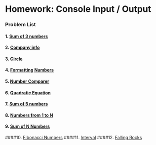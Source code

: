 Homework: Console Input / Output
================================

### Problem List

#### 1. [Sum of 3 numbers](https://github.com/petyakostova/Telerik-Academy/tree/master/C%23/C%23%201/4.%20Console-Input-Output-Homework/Sum-Of-3-Numbers)
#### 2. [Company info](https://github.com/petyakostova/Telerik-Academy/tree/master/C%23/C%23%201/4.%20Console-Input-Output-Homework/Company-Info)
#### 3. [Circle](https://github.com/petyakostova/Telerik-Academy/tree/master/C%23/C%23%201/4.%20Console-Input-Output-Homework/Circle-Perimeter-And-Area)
#### 4. [Formatting Numbers](https://github.com/petyakostova/Telerik-Academy/tree/master/C%23/C%23%201/4.%20Console-Input-Output-Homework/Formatting-Numbers)
#### 5. [Number Comparer](https://github.com/petyakostova/Telerik-Academy/tree/master/C%23/C%23%201/4.%20Console-Input-Output-Homework/Number-Comparer)
#### 6. [Quadratic Equation]()
#### 7. [Sum of 5 numbers]()
#### 8. [Numbers from 1 to N]()
#### 9. [Sum of N Numbers]()
####10. [Fibonacci Numbers]()
####11. [Interval]()
####12. [Falling Rocks]()